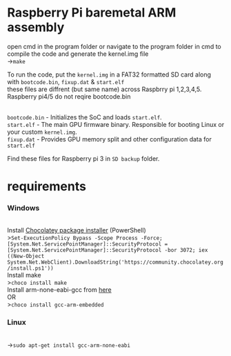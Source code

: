 # Raspberry Pi baremetal ARM assembly

open cmd in the program folder or navigate to the program folder in cmd
to compile the code and generate the kernel.img file <br>
->``make``

To run the code, put the `kernel.img` in a FAT32 formatted SD card along with `bootcode.bin`, `fixup.dat` & `start.elf`
<br>these files are diffrent (but same name) across Raspbrry pi 1,2,3,4,5. Raspberry pi4/5 do not reqire bootcode.bin

<br>`bootcode.bin` - Initializes the SoC and loads `start.elf`.
<br>`start.elf` -	The main GPU firmware binary. Responsible for booting Linux or your custom `kernel.img`.
<br>`fixup.dat` -	Provides GPU memory split and other configuration data for `start.elf`

Find these files for Raspberry pi 3 in `SD backup` folder.

# requirements
### Windows
<br>Install [Chocolatey package installer](https://chocolatey.org/install) (PowerShell)
<br>>```Set-ExecutionPolicy Bypass -Scope Process -Force; [System.Net.ServicePointManager]::SecurityProtocol = [System.Net.ServicePointManager]::SecurityProtocol -bor 3072; iex ((New-Object System.Net.WebClient).DownloadString('https://community.chocolatey.org/install.ps1'))```
<br>Install make
<br>>`choco install make`
<br>Install arm-none-eabi-gcc from [here](https://developer.arm.com/downloads/-/gnu-rm)
<br>               OR
<br>>`choco install gcc-arm-embedded`
### Linux
<br>->`sudo apt-get install gcc-arm-none-eabi`
